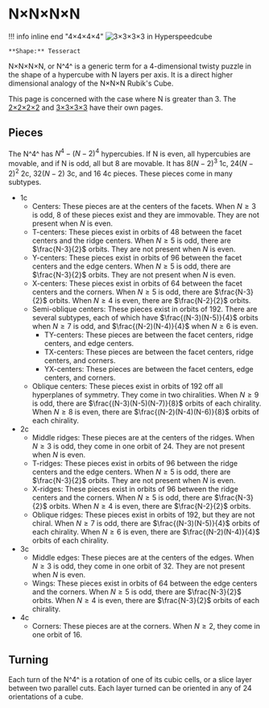 # N×N×N×N

!!! info inline end "4×4×4×4"
    ![3×3×3×3 in Hyperspeedcube](https://assets.hypercubing.xyz/img/virt/hsc_4x4x4x4.png)

    **Shape:** Tesseract

N×N×N×N, or N^4^ is a generic term for a 4-dimensional twisty puzzle in the shape of a hypercube with N layers per axis. It is a direct higher dimensional analogy of the N×N×N Rubik's Cube.

This page is concerned with the case where N is greater than 3. The [2×2×2×2](/puzzles/2x2x2x2.md) and [3×3×3×3](/puzzles/3x3x3x3.md) have their own pages.

## Pieces

The N^4^ has $N^4 - (N-2)^4$ hypercubies. If N is even, all hypercubies are movable, and if N is odd, all but 8 are movable. It has $8(N-2)^3$ 1c, $24(N-2)^2$ 2c, $32(N-2)$ 3c, and $16$ 4c pieces. These pieces come in many subtypes.

- 1c
    - Centers: These pieces are at the centers of the facets. When $N \geq 3$ is odd, 8 of these pieces exist and they are immovable. They are not present when $N$ is even.
    - T-centers: These pieces exist in orbits of 48 between the facet centers and the ridge centers. When $N \geq 5$ is odd, there are $\frac{N-3}{2}$ orbits. They are not present when $N$ is even.
    - Y-centers: These pieces exist in orbits of 96 between the facet centers and the edge centers. When $N \geq 5$ is odd, there are $\frac{N-3}{2}$ orbits. They are not present when $N$ is even.
    - X-centers: These pieces exist in orbits of 64 between the facet centers and the corners. When $N \geq 5$ is odd, there are $\frac{N-3}{2}$ orbits. When $N \geq 4$ is even, there are $\frac{N-2}{2}$ orbits.
    - Semi-oblique centers: These pieces exist in orbits of 192. There are several subtypes, each of which have $\frac{(N-3)(N-5)}{4}$ orbits when $N \geq 7$ is odd, and $\frac{(N-2)(N-4)}{4}$ when $N \geq 6$ is even.
        - TY-centers: These pieces are between the facet centers, ridge centers, and edge centers.
        - TX-centers: These pieces are between the facet centers, ridge centers, and corners.
        - YX-centers: These pieces are between the facet centers, edge centers, and corners.
    - Oblique centers: These pieces exist in orbits of 192 off all hyperplanes of symmetry. They come in two chiralities. When $N \geq 9$ is odd, there are $\frac{(N-3)(N-5)(N-7)}{8}$ orbits of each chirality. When $N \geq 8$ is even, there are $\frac{(N-2)(N-4)(N-6)}{8}$ orbits of each chirality.
- 2c
    - Middle ridges: These pieces are at the centers of the ridges. When $N \geq 3$ is odd, they come in one orbit of 24. They are not present when $N$ is even.
    - T-ridges: These pieces exist in orbits of 96 between the ridge centers and the edge centers. When $N \geq 5$ is odd, there are $\frac{N-3}{2}$ orbits. They are not present when $N$ is even.
    - X-ridges: These pieces exist in orbits of 96 between the ridge centers and the corners. When $N \geq 5$ is odd, there are $\frac{N-3}{2}$ orbits. When $N \geq 4$ is even, there are $\frac{N-2}{2}$ orbits.
    - Oblique ridges: These pieces exist in orbits of 192, but they are not chiral. When $N \geq 7$ is odd, there are $\frac{(N-3)(N-5)}{4}$ orbits of each chirality. When $N \geq 6$ is even, there are $\frac{(N-2)(N-4)}{4}$ orbits of each chirality.
- 3c
    - Middle edges: These pieces are at the centers of the edges. When $N \geq 3$ is odd, they come in one orbit of 32. They are not present when $N$ is even.
    - Wings: These pieces exist in orbits of 64 between the edge centers and the corners. When $N \geq 5$ is odd, there are $\frac{N-3}{2}$ orbits. When $N \geq 4$ is even, there are $\frac{N-3}{2}$ orbits of each chirality.
- 4c
    - Corners: These pieces are at the corners. When $N \geq 2$, they come in one orbit of 16.

## Turning

Each turn of the N^4^ is a rotation of one of its cubic cells, or a slice layer between two parallel cuts. Each layer turned can be oriented in any of 24 orientations of a cube.
